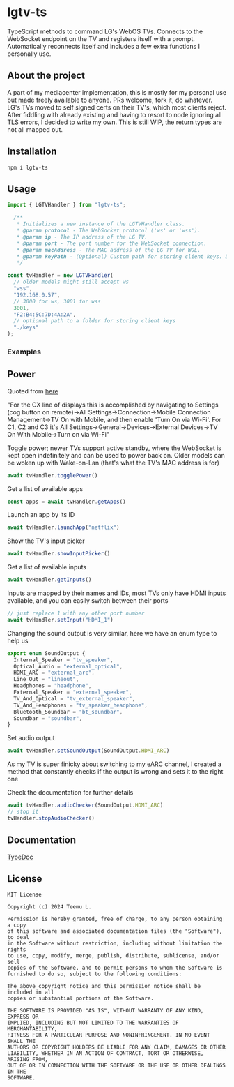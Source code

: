 # lgtv-ts

TypeScript methods to command LG's WebOS TVs. Connects to the WebSocket endpoint on the TV and registers itself with a prompt. Automatically reconnects itself and includes a few extra functions I personally use.

## About the project

A part of my mediacenter implementation, this is mostly for my personal use but made freely available to anyone. PRs welcome, fork it, do whatever. LG's TVs moved to self signed certs on their TV's, which most clients reject. After fiddling with already existing and having to resort to node ignoring all TLS errors, I decided to write my own. This is still WIP, the return types are not all mapped out.

## Installation

`npm i lgtv-ts`

## Usage

```TypeScript
import { LGTVHandler } from "lgtv-ts";

  /**
   * Initializes a new instance of the LGTVHandler class.
   * @param protocol - The WebSocket protocol ('ws' or 'wss').
   * @param ip - The IP address of the LG TV.
   * @param port - The port number for the WebSocket connection.
   * @param macAddress - The MAC address of the LG TV for WOL.
   * @param keyPath - (Optional) Custom path for storing client keys. Defaults to './keys'.
   */

const tvHandler = new LGTVHandler(
  // older models might still accept ws
  "wss",
  "192.168.0.57",
  // 3000 for ws, 3001 for wss
  3001,
  "F2:B4:5C:7D:4A:2A",
  // optional path to a folder for storing client keys
  "./keys"
);
```

### Examples

## Power
Quoted from [here](https://github.com/JPersson77/LGTVCompanion)

"For the CX line of displays this is accomplished by navigating to Settings (cog button on remote)->All Settings->Connection->Mobile Connection Management->TV On with Mobile, and then enable 'Turn On via Wi-Fi'. For C1, C2 and C3 it's All Settings->General->Devices->External Devices->TV On With Mobile->Turn on via Wi-Fi"

Toggle power; newer TVs support active standby, where the WebSocket is kept open indefinitely and can be used to power back on. Older models can be woken up with Wake-on-Lan (that's what the TV's MAC address is for)

```TypeScript
await tvHandler.togglePower()
```

Get a list of available apps

```TypeScript
const apps = await tvHandler.getApps()
```

Launch an app by its ID

```TypeScript
await tvHandler.launchApp("netflix")
```

Show the TV's input picker

```TypeScript
await tvHandler.showInputPicker()
```

Get a list of available inputs

```TypeScript
await tvHandler.getInputs()
```

Inputs are mapped by their names and IDs, most TVs only have HDMI inputs available, and you can easily switch between their ports

```TypeScript
// just replace 1 with any other port number
await tvHandler.setInput("HDMI_1")
```
Changing the sound output is very similar, here we have an enum type to help us

```TypeScript
export enum SoundOutput {
  Internal_Speaker = "tv_speaker",
  Optical_Audio = "external_optical",
  HDMI_ARC = "external_arc",
  Line_Out = "lineout",
  Headphones = "headphone",
  External_Speaker = "external_speaker",
  TV_And_Optical = "tv_external_speaker",
  TV_And_Headphones = "tv_speaker_headphone",
  Bluetooth_Soundbar = "bt_soundbar",
  Soundbar = "soundbar",
}
```
Set audio output
```TypeScript
await tvHandler.setSoundOutput(SoundOutput.HDMI_ARC)
```

As my TV is super finicky about switching to my eARC channel, I created a method that constantly checks if the output is wrong and sets it to the right one

Check the documentation for further details

```TypeScript
await tvHandler.audioChecker(SoundOutput.HDMI_ARC)
// stop it 
tvHandler.stopAudioChecker()
```

## Documentation

[TypeDoc](https://telaak.github.io/lgtv-ts/)

## License

```
MIT License

Copyright (c) 2024 Teemu L.

Permission is hereby granted, free of charge, to any person obtaining a copy
of this software and associated documentation files (the "Software"), to deal
in the Software without restriction, including without limitation the rights
to use, copy, modify, merge, publish, distribute, sublicense, and/or sell
copies of the Software, and to permit persons to whom the Software is
furnished to do so, subject to the following conditions:

The above copyright notice and this permission notice shall be included in all
copies or substantial portions of the Software.

THE SOFTWARE IS PROVIDED "AS IS", WITHOUT WARRANTY OF ANY KIND, EXPRESS OR
IMPLIED, INCLUDING BUT NOT LIMITED TO THE WARRANTIES OF MERCHANTABILITY,
FITNESS FOR A PARTICULAR PURPOSE AND NONINFRINGEMENT. IN NO EVENT SHALL THE
AUTHORS OR COPYRIGHT HOLDERS BE LIABLE FOR ANY CLAIM, DAMAGES OR OTHER
LIABILITY, WHETHER IN AN ACTION OF CONTRACT, TORT OR OTHERWISE, ARISING FROM,
OUT OF OR IN CONNECTION WITH THE SOFTWARE OR THE USE OR OTHER DEALINGS IN THE
SOFTWARE.
```
